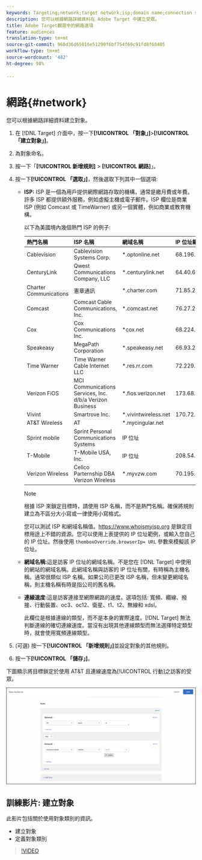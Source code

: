 ```yaml
---
keywords: Targeting;network;target network;isp;domain name;connection speed;target isp;target domain name;target connection speed
description: 您可以根據網路詳細資料在 Adobe Target 中建立受眾。
title: Adobe Target觀眾中的網路選項
feature: audiences
translation-type: tm+mt
source-git-commit: 968d36d65016e51290f6bf754f69c91fd8f68405
workflow-type: tm+mt
source-wordcount: '482'
ht-degree: 98%

---
```



# 網路{#network}

您可以根據網路詳細資料建立對象。

1. 在 [!DNL Target] 介面中，按一下&#x200B;**[!UICONTROL 「對象」]**>**[!UICONTROL 「建立對象」]**。
1. 為對象命名。
1. 按一下「**[!UICONTROL 新增規則]** > **[!UICONTROL 網路]**」。
1. 按一下&#x200B;**[!UICONTROL 「選取」]**，然後選取下列其中一個選項:

   * **ISP:** ISP 是一個為用戶提供網際網路存取的機構，通常是繳月費或年費。許多 ISP 都提供額外服務，例如虛擬主機或電子郵件。ISP 欄位是商業 ISP (例如 Comcast 或 TimeWarner) 或另一個實體，例如商業或教育機構。

      以下為美國境內幾個熱門 ISP 的例子:

      | 熱門名稱 | ISP 名稱 | 網域名稱 | IP 位址範例 |
      |---|---|---|---|
      | Cablevision | Cablevision Systems Corp. | *.optonline.net | 68.196.130.239 |
      | CenturyLink | Qwest Communications Company, LLC | *.centurylink.net | 64.40.65.0 |
      | Charter Communications | 憲章通訊 | *.charter.com | 71.85.225.124 |
      | Comcast | Comcast Cable Communications, Inc. | *.comcast.net | 76.27.24.28 |
      | Cox | Cox Communications Inc. | *cox.net | 68.224.174.22 |
      | Speakeasy | MegaPath Corporation | *.speakeasy.net | 66.93.240.0 |
      | Time Warner | Time Warner Cable Internet LLC | *.res.rr.com | 72.229.28.185 |
      | Verizon FiOS | MCI Communications Services, Inc. d/b/a Verizon Business | *.fios.verizon.net | 173.68.112.34 |
      | Vivint | Smartrove Inc. | *.vivintwireless.net | 170.72.26.105 |
      | AT&amp;T Wireless | AT | *.mycingular.net |  |
      | Sprint mobile | Sprint Personal Communications Systems | IP 位址 |  |
      | T-Mobile | T-Mobile USA, Inc. | IP 位址 | 208.54.86.0 |
      | Verizon Wireless | Cellco Parternship DBA Verizon Wireless | *.myvzw.com | 70.195.74.199 |

      >[!NOTE]
      >
      >根據 ISP 來鎖定目標時，請使用 ISP 名稱，而不是熱門名稱。確保將規則建立為不區分大小寫或一律使用小寫格式。

      您可以測試 ISP 和網域名稱值。[](https://www.whoismyisp.org)https://www.whoismyisp.org 是鎖定目標用途上不錯的資源。您可以使用上表提供的 IP 位址範例，或輸入您自己的 IP 位址。然後使用 `themboxOverride.browserIp= URL` 參數來模擬該 IP 位址。

   * **網域名稱:**&#x200B;這是訪客 IP 位址的網域名稱。不是您在 [!DNL Target] 中使用的網站的網域名稱。此網域名稱與訪客的 IP 位址有關，有時稱為主機名稱。通常很類似 ISP 名稱。如果公司已更改 ISP 名稱，但未變更網域名稱，則主機名稱有時是指公司的舊名稱。
   * **連線速度:**&#x200B;這是訪客連接至網際網路的速度。選項包括: 寬頻、纜線、撥接、行動裝置、oc3、oc12、衛星、t1、t2、無線和 xdsl。

      此欄位是根據連線的類型，而不是本身的實際速度。[!DNL Target] 無法判斷連線的確切連線速度。當沒有出現其他連線類型而無法選擇特定類型時，就會使用寬頻連線類型。

1. (可選) 按一下&#x200B;**[!UICONTROL 「新增規則」]**&#x200B;並設定對象的其他規則。
1. 按一下&#x200B;**[!UICONTROL 「儲存」]**。

下圖顯示將目標鎖定於使用 AT&amp;T 且連線速度為[!UICONTROL 行動]之訪客的受眾。

![網路目標](assets/target_network.png)

## 訓練影片: 建立對象

此影片包括關於使用對象類別的資訊。

* 建立對象
* 定義對象類別

>[!VIDEO](https://video.tv.adobe.com/v/17392)